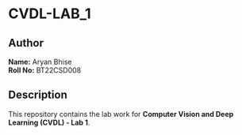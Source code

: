 # CVDL-LAB_1

## Author
**Name:** Aryan Bhise  
**Roll No:** BT22CSD008  

## Description
This repository contains the lab work for **Computer Vision and Deep Learning (CVDL) - Lab 1**.
